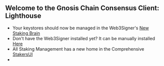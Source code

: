 ## Welcome to the Gnosis Chain Consensus Client: Lighthouse

- Your keystores should now be managed in the Web3Signer's [New Staking Brain](http://brain.web3signer-gnosis.dappnode/)
- Don't have the Web3Signer installed yet? It can be manually installed [Here](http://my.dappnode/#/installer/web3signer-gnosis.dnp.dappnode.eth)
- All Staking Management has a new home in the Comprehensive [StakersUI](http://my.dappnode/#/stakers/gnosis)
- 
